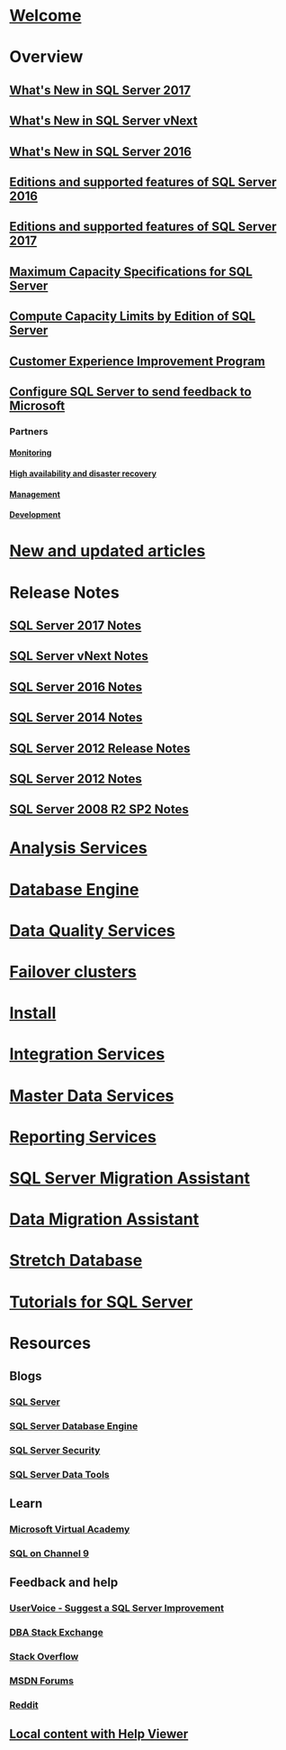 # [Welcome](sql-server-technical-documentation.md)

# Overview
## [What's New in SQL Server 2017](what-s-new-in-sql-server-2017.md)
## [What's New in SQL Server vNext](what-s-new-in-sql-server-2018.md)
## [What's New in SQL Server 2016](what-s-new-in-sql-server-2016.md)
## [Editions and supported features of SQL Server 2016](editions-and-components-of-sql-server-2016.md)
## [Editions and supported features of SQL Server 2017](editions-and-components-of-sql-server-2017.md)
## [Maximum Capacity Specifications for SQL Server](maximum-capacity-specifications-for-sql-server.md)
## [Compute Capacity Limits by Edition of SQL Server](compute-capacity-limits-by-edition-of-sql-server.md)
## [Customer Experience Improvement Program](customer-experience-improvement-program-for-sql-server-data-tools.md)
## [Configure SQL Server to send feedback to Microsoft](sql-server-customer-feedback.md)
### Partners
#### [Monitoring](partner-monitor-sql-server.md)
#### [High availability and disaster recovery](partner-hadr-sql-server.md)
#### [Management](partner-management-sql-server.md)
#### [Development](partner-dev-sql-server.md)

# [New and updated articles](new-updated-sql-server.md)

# Release Notes
## [SQL Server 2017 Notes](sql-server-2017-release-notes.md)
## [SQL Server vNext Notes](sql-server-2018-release-notes.md)
## [SQL Server 2016 Notes](sql-server-2016-release-notes.md)
## [SQL Server 2014 Notes](sql-server-2014-release-notes.md)
## [SQL Server 2012 Release Notes](sql-server-2012-sp4-release-notes.md)
## [SQL Server 2012 Notes](sql-server-2012-release-notes.md)
## [SQL Server 2008 R2 SP2 Notes](sql-server-2008-r2-sp2-release-notes.md)

# [Analysis Services](../analysis-services/analysis-services.md)
# [Database Engine](../database-engine/sql-server-database-engine-overview.md)
# [Data Quality Services](../data-quality-services/data-quality-services.md)
# [Failover clusters](../sql-server/failover-clusters/install/sql-server-failover-cluster-installation.md)
# [Install](../sql-server/install/planning-a-sql-server-installation.md)
# [Integration Services](../integration-services/sql-server-integration-services.md)
# [Master Data Services](../master-data-services/master-data-services-overview-mds.md)
# [Reporting Services](../reporting-services/create-deploy-and-manage-mobile-and-paginated-reports.md)
# [SQL Server Migration Assistant](../ssma/sql-server-migration-assistant.md)
# [Data Migration Assistant](../dma/dma-overview.md)
# [Stretch Database](../sql-server/stretch-database/stretch-database.md)
# [Tutorials for SQL Server](tutorials-for-sql-server-2016.md)

# Resources

## Blogs
### [SQL Server](https://blogs.technet.microsoft.com/dataplatforminsider/)
### [SQL Server Database Engine](https://blogs.msdn.microsoft.com/sqlserverstorageengine/)
### [SQL Server Security](https://blogs.msdn.microsoft.com/sqlsecurity/)
### [SQL Server Data Tools](https://blogs.msdn.microsoft.com/ssdt/)

## Learn
### [Microsoft Virtual Academy](https://mva.microsoft.com/product-training/sql-server#!lang=1033)
### [SQL on Channel 9](https://channel9.msdn.com/Search?term=sql#ch9Search&lang-en=en&pubDate=year)

## Feedback and help
### [UserVoice - Suggest a SQL Server Improvement](https://feedback.azure.com/forums/908035-sql-server)
### [DBA Stack Exchange](https://dba.stackexchange.com/questions/tagged/sql-server)
### [Stack Overflow](http://stackoverflow.com/questions/tagged/sql-server)
### [MSDN Forums](https://social.msdn.microsoft.com/Forums/en-US/home?category=sqlserver)
### [Reddit](https://www.reddit.com/r/SQLServer)
## [Local content with Help Viewer](sql-server-help-installation.md)